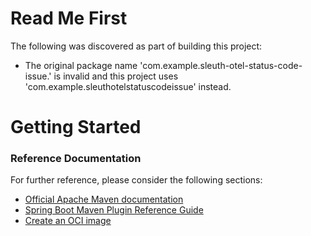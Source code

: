 # Read Me First
The following was discovered as part of building this project:

* The original package name 'com.example.sleuth-otel-status-code-issue.' is invalid and this project uses 'com.example.sleuthotelstatuscodeissue' instead.

# Getting Started

### Reference Documentation
For further reference, please consider the following sections:

* [Official Apache Maven documentation](https://maven.apache.org/guides/index.html)
* [Spring Boot Maven Plugin Reference Guide](https://docs.spring.io/spring-boot/docs/2.4.2/maven-plugin/reference/html/)
* [Create an OCI image](https://docs.spring.io/spring-boot/docs/2.4.2/maven-plugin/reference/html/#build-image)

